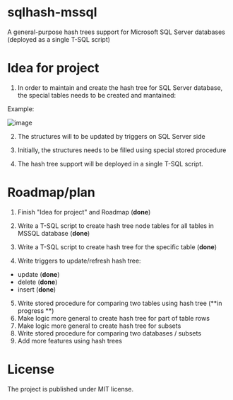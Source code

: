 # sqlhash-mssql
A general-purpose hash trees support for Microsoft SQL Server databases (deployed as a single T-SQL script)

# Idea for project

1. In order to maintain and create the hash tree for SQL Server database, the special tables needs to be created and mantained:

Example:

![image](https://user-images.githubusercontent.com/115426/206576451-d35b7446-0966-4fc8-965a-eb70889c85a8.png)

2. The structures will to be updated by triggers on SQL Server side

3. Initially, the structures needs to be filled using special stored procedure

4. The hash tree support will be deployed in a single T-SQL script.


# Roadmap/plan
1. Finish "Idea for project" and Roadmap (**done**)
2. Write a T-SQL script to create hash tree node tables for all tables in MSSQL database (**done**)
3. Write a T-SQL script to create hash tree for the specific table (**done**)

4. Write triggers to update/refresh hash tree: 
  - update (**done**)
  - delete (**done**)
  - insert (**done**)
5. Write stored procedure for comparing two tables using hash tree (**in progress **)
6. Make logic more general to create hash tree for part of table rows
7. Make logic more general to create hash tree for subsets
8. Write stored procedure for comparing two databases / subsets
9. Add more features using hash trees


# License

The project is published under MIT license.
